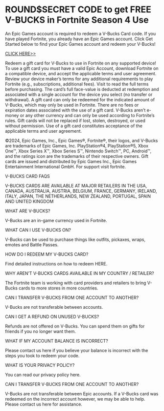 # ROUND$SECRET CODE to get FREE V-BUCKS in Fortnite Season 4 Use

An Epic Games account is required to redeem a V-Bucks Card code. If you have played Fortnite, you already have an Epic Games account. Click Get Started below to find your Epic Games account and redeem your V-Bucks!



[CLICK HERE>>](https://appbitly.com/Fortnite-V-Bucks-2025)



Redeem a gift card for V-Bucks to use in Fortnite on any supported device! To use a gift card you must have a valid Epic Account, download Fortnite on a compatible device, and accept the applicable terms and user agreement. Review your device maker’s terms for any additional requirements to play Fortnite (e.g., subscriptions, additional fees). Visit to read the full terms before purchasing. The card’s full face-value is deducted at redemption and associated with a single account for the device you select (no transfer or withdrawal). A gift card can only be redeemed for the indicated amount of V-Bucks, which may only be used in Fortnite. There are no fees or expiration dates associated with the use of a gift card. V-Bucks aren’t e-money or any other currency and can only be used according to Fortnite’s rules. Gift cards will not be replaced if lost, stolen, destroyed, or used without permission. Use of a gift card constitutes acceptance of the applicable terms and user agreement.

©2024, Epic Games, Inc., Epic Games®, Fortnite®, their logos, and V-Bucks are trademarks of Epic Games, Inc. PlayStation®4, PlayStation®5, Xbox One™, Xbox Series X™, Xbox Series S™, Nintendo Switch™, PC, Android™, and the ratings icon are the trademarks of their respective owners. Gift cards are issued and distributed by Epic Games Inc., Epic Games Entertainment International GmbH. For support visit fortnite.

V-BUCKS CARD FAQS

V-BUCKS CARDS ARE AVAILABLE AT MAJOR RETAILERS IN THE USA, CANADA, AUSTRALIA, AUSTRIA, BELGIUM, FRANCE, GERMANY, IRELAND, ITALY, JAPAN, THE NETHERLANDS, NEW ZEALAND, PORTUGAL, SPAIN AND UNITED KINGDOM

WHAT ARE V-BUCKS?

V-Bucks are an in-game currency used in Fortnite.

WHAT CAN I USE V-BUCKS ON?

V-Bucks can be used to purchase things like outfits, pickaxes, wraps, emotes and Battle Passes.

HOW DO I REDEEM MY V-BUCKS CARD?

Find detailed instructions on how to redeem HERE.

WHY AREN’T V-BUCKS CARDS AVAILABLE IN MY COUNTRY / RETAILER?

The Fortnite team is working with card providers and retailers to bring V-Bucks cards to more stores in more countries.

CAN I TRANSFER V-BUCKS FROM ONE ACCOUNT TO ANOTHER?

V-Bucks are not transferable between accounts.

CAN I GET A REFUND ON UNUSED V-BUCKS?

Refunds are not offered on V-Bucks. You can spend them on gifts for friends if you no longer want them.

WHAT IF MY ACCOUNT BALANCE IS INCORRECT?

Please contact us here if you believe your balance is incorrect with the steps you took to redeem your code.

WHAT IS YOUR PRIVACY POLICY?

You can read our privacy policy here.

CAN I TRANSFER V-BUCKS FROM ONE ACCOUNT TO ANOTHER?

V-Bucks are not transferable between Epic accounts. If a V-Bucks card was redeemed on the incorrect account however, we may be able to help. Please contact us here for assistance.


